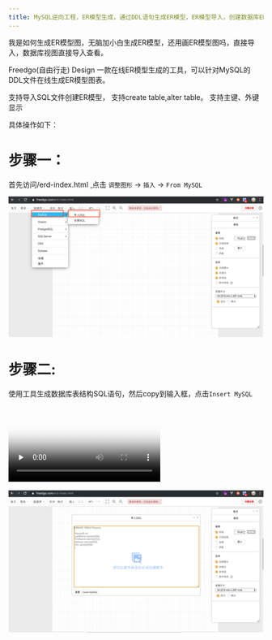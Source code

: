 ```yaml
---
title: MySQL逆向工程，ER模型生成，通过DDL语句生成ER模型，ER模型导入，创建数据库ER视图，使用Navicat生成ER关系图，如何画ER图，我是如何生成ER模型图，无脑生成ER模型，还用画ER模型图吗，直接导入，数据库视图直接导入查看，
---
```

我是如何生成ER模型图，无脑加小白生成ER模型，还用画ER模型图吗，直接导入，数据库视图直接导入查看。

Freedgo(自由行走) Design 一款在线ER模型生成的工具，可以针对MySQL的DDL文件在线生成ER模型图表。

支持导入SQL文件创建ER模型，
支持create table,alter table。
支持主键、外键显示

具体操作如下：

# 步骤一：

首先访问/erd-index.html ,点击 `调整图形` -> `插入` -> `From MySQL`

![在线制图_ER模型](/public/themes/freedgo/er/er1.png "在线制图 ER模型")

# 步骤二:

使用工具生成数据库表结构SQL语句，然后copy到输入框，点击`Insert MySQL` 

<video id="video" controls="" preload="none" poster="/public/themes/freedgo/er/er3.png">
<source id="mp4" src="/public/themes/freedgo/er/er2.mp4" type="video/mp4">
</video>


![在线制图_ER模型](/public/themes/freedgo/er/er3.png "在线制图 ER模型")